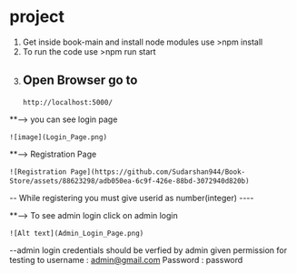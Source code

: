 # project

1.  Get inside book-main and install node modules
    use >npm install
2.  To run the code
    use >npm run start
3.  ## Open Browser go to
        http://localhost:5000/

\*\*--> you can see login page

    ![image](Login_Page.png)

\*\*--> Registration Page

    ![Registration Page](https://github.com/Sudarshan944/Book-Store/assets/88623298/adb050ea-6c9f-426e-88bd-3072940d820b)

-- While registering you must give userid as number(integer) ----

\*\*--> To see admin login click on admin login

    ![Alt text](Admin_Login_Page.png)

--admin login credentials should be verfied by admin given permission for testing to
username : admin@gmail.com
Password : password
